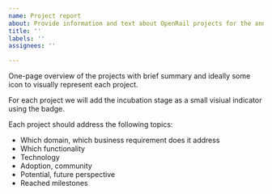 ```yaml
---
name: Project report
about: Provide information and text about OpenRail projects for the annual report
title: ''
labels: ''
assignees: ''

---
```


One-page overview of the projects with brief summary and ideally some icon to visually represent each project.

For each project we will add the incubation stage as a small visiual indicator using the badge.

Each project should address the following topics:

* Which domain, which business requirement does it address
* Which functionality
* Technology
* Adoption, community
* Potential, future perspective
* Reached milestones
